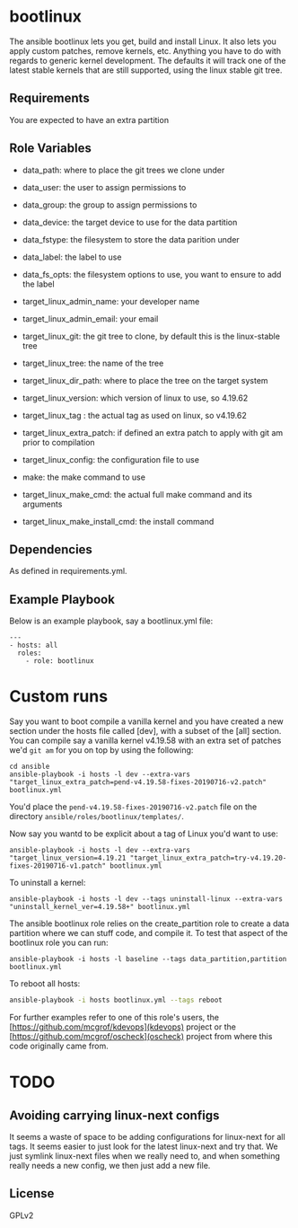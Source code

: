 bootlinux
=========

The ansible bootlinux lets you get, build and install Linux.  It also lets you
apply custom patches, remove kernels, etc. Anything you have to do with regards
to generic kernel development. The defaults it will track one of the latest
stable kernels that are still supported, using the linux stable git tree.

Requirements
------------

You are expected to have an extra partition

Role Variables
--------------

  * data_path: where to place the git trees we clone under
  * data_user: the user to assign permissions to
  * data_group: the group to assign permissions to

  * data_device: the target device to use for the data partition
  * data_fstype: the filesystem to store the data parition under
  * data_label: the label to use
  * data_fs_opts: the filesystem options to use, you want to ensure to add the
    label

  * target_linux_admin_name: your developer name
  * target_linux_admin_email: your email
  * target_linux_git: the git tree to clone, by default this is the linux-stable
    tree
  * target_linux_tree: the name of the tree
  * target_linux_dir_path: where to place the tree on the target system

  * target_linux_version: which version of linux to use, so 4.19.62
  * target_linux_tag : the actual tag as used on linux, so v4.19.62
  * target_linux_extra_patch: if defined an extra patch to apply with git
     am prior to compilation
  * target_linux_config: the configuration file to use
  * make: the make command to use
  * target_linux_make_cmd: the actual full make command and its arguments
  * target_linux_make_install_cmd: the install command

Dependencies
------------

As defined in requirements.yml.

Example Playbook
----------------

Below is an example playbook, say a bootlinux.yml file:

```
---
- hosts: all
  roles:
    - role: bootlinux
```

Custom runs
===========

Say you want to boot compile a vanilla kernel and you have created a new
section under the hosts file called [dev], with a subset of the [all] section.
You can compile say a vanilla kernel v4.19.58 with an extra set of patches we'd
`git am` for you on top by using the following:

```
cd ansible
ansible-playbook -i hosts -l dev --extra-vars "target_linux_extra_patch=pend-v4.19.58-fixes-20190716-v2.patch" bootlinux.yml
```

You'd place the `pend-v4.19.58-fixes-20190716-v2.patch` file on the directory
`ansible/roles/bootlinux/templates/`.

Now say you wantd to be explicit about a tag of Linux you'd want to use:

```
ansible-playbook -i hosts -l dev --extra-vars "target_linux_version=4.19.21 "target_linux_extra_patch=try-v4.19.20-fixes-20190716-v1.patch" bootlinux.yml
```

To uninstall a kernel:

```
ansible-playbook -i hosts -l dev --tags uninstall-linux --extra-vars "uninstall_kernel_ver=4.19.58+" bootlinux.yml
```

The ansible bootlinux role relies on the create_partition role to create a data
partition where we can stuff code, and compile it. To test that aspect of
the bootlinux role you can run:

```
ansible-playbook -i hosts -l baseline --tags data_partition,partition bootlinux.yml
```

To reboot all hosts:

```bash
ansible-playbook -i hosts bootlinux.yml --tags reboot
```

For further examples refer to one of this role's users, the
[https://github.com/mcgrof/kdevops](kdevops) project or the
[https://github.com/mcgrof/oscheck](oscheck) project from where
this code originally came from.

# TODO

## Avoiding carrying linux-next configs

It seems a waste of space to be adding configurations for linux-next for all
tags. It seems easier to just look for the latest linux-next and try that.
We just symlink linux-next files when we really need to, and when something
really needs a new config, we then just add a new file.

License
-------

GPLv2
